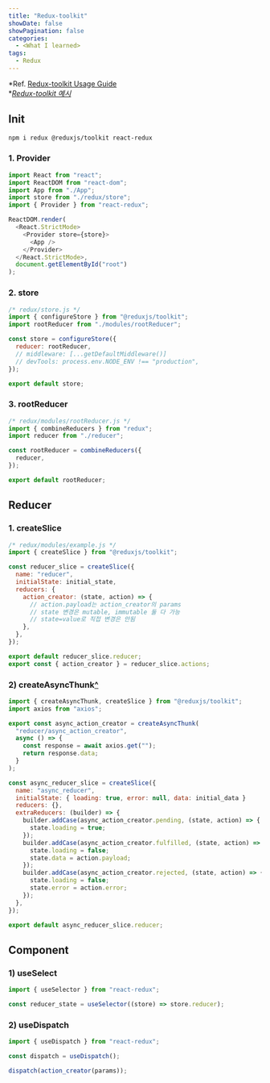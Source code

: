 ```yaml
---
title: "Redux-toolkit"
showDate: false
showPagination: false
categories:
  - <What I learned>
tags:
  - Redux
---
```


\*Ref. [Redux-toolkit Usage Guide
](https://redux-toolkit.js.org/usage/usage-guide)<br/>\*_[Redux-toolkit 예시](/storage/wil/javascript/ex-redux-toolkit)_

## Init

```bash
npm i redux @reduxjs/toolkit react-redux
```

### 1. Provider

```js
import React from "react";
import ReactDOM from "react-dom";
import App from "./App";
import store from "./redux/store";
import { Provider } from "react-redux";

ReactDOM.render(
  <React.StrictMode>
    <Provider store={store}>
      <App />
    </Provider>
  </React.StrictMode>,
  document.getElementById("root")
);
```

### 2. store

```js
/* redux/store.js */
import { configureStore } from "@reduxjs/toolkit";
import rootReducer from "./modules/rootReducer";

const store = configureStore({
  reducer: rootReducer,
  // middleware: [...getDefaultMiddleware()]
  // devTools: process.env.NODE_ENV !== "production",
});

export default store;
```

### 3. rootReducer

```js
/* redux/modules/rootReducer.js */
import { combineReducers } from "redux";
import reducer from "./reducer";

const rootReducer = combineReducers({
  reducer,
});

export default rootReducer;
```

## Reducer

### 1. createSlice

```js
/* redux/modules/example.js */
import { createSlice } from "@reduxjs/toolkit";

const reducer_slice = createSlice({
  name: "reducer",
  initialState: initial_state,
  reducers: {
    action_creator: (state, action) => {
      // action.payload는 action_creator의 params
      // state 변경은 mutable, immutable 둘 다 가능
      // state=value로 직접 변경은 안됨
    },
  },
});

export default reducer_slice.reducer;
export const { action_creator } = reducer_slice.actions;
```

### 2) createAsyncThunk[^](https://redux-toolkit.js.org/api/createAsyncThunk#examples)

```js
import { createAsyncThunk, createSlice } from "@reduxjs/toolkit";
import axios from "axios";

export const async_action_creator = createAsyncThunk(
  "reducer/async_action_creator",
  async () => {
    const response = await axios.get("");
    return response.data;
  }
);

const async_reducer_slice = createSlice({
  name: "async_reducer",
  initialState: { loading: true, error: null, data: initial_data }
  reducers: {},
  extraReducers: (builder) => {
    builder.addCase(async_action_creator.pending, (state, action) => {
      state.loading = true;
    });
    builder.addCase(async_action_creator.fulfilled, (state, action) => {
      state.loading = false;
      state.data = action.payload;
    });
    builder.addCase(async_action_creator.rejected, (state, action) => {
      state.loading = false;
      state.error = action.error;
    });
  },
});

export default async_reducer_slice.reducer;
```

## Component

### 1) useSelect

```js
import { useSelector } from "react-redux";

const reducer_state = useSelector((store) => store.reducer);
```

### 2) useDispatch

```js
import { useDispatch } from "react-redux";

const dispatch = useDispatch();

dispatch(action_creator(params));
```

